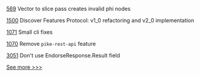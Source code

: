 
[569](https://github.com/hyperledger-labs/solang/pull/569) Vector to slice pass creates invalid phi nodes

[1500](https://github.com/hyperledger/aries-cloudagent-python/pull/1500) Discover Features Protocol: v1_0 refactoring and v2_0 implementation

[1071](https://github.com/hyperledger/grid/pull/1071) Small cli fixes

[1070](https://github.com/hyperledger/grid/pull/1070) Remove `pike-rest-api` feature

[3051](https://github.com/hyperledger/fabric/pull/3051) Don't use EndorseResponse.Result field


[See more >>>](https://start-here.hyperledger.org/pull-requests)
